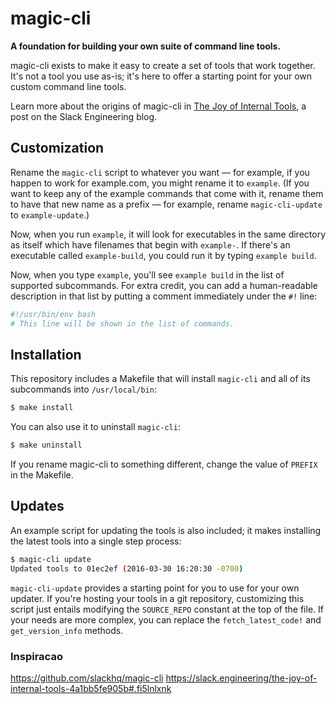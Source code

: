 # magic-cli
**A foundation for building your own suite of command line tools.**

magic-cli exists to make it easy to create a set of tools that work together.  It's not a tool you use as-is; it's here to offer a starting point for your own custom command line tools.

Learn more about the origins of magic-cli in [The Joy of Internal Tools](https://medium.com/@SlackEng/4a1bb5fe905b), a post on the Slack Engineering blog.

## Customization
Rename the `magic-cli` script to whatever you want — for example, if you happen to work for example.com, you might rename it to `example`. (If you want to keep any of the example commands that come with it, rename them to have that new name as a prefix — for example, rename `magic-cli-update` to `example-update`.)

Now, when you run `example`, it will look for executables in the same directory as itself which have filenames that begin with `example-`. If there's an executable called `example-build`, you could run it by typing `example build`.

Now, when you type `example`, you'll see `example build` in the list of supported subcommands. For extra credit, you can add a human-readable description in that list by putting a comment immediately under the `#!` line:

````bash
#!/usr/bin/env bash
# This line will be shown in the list of commands.
````

## Installation
This repository includes a Makefile that will install `magic-cli` and all of its subcommands into `/usr/local/bin`:

````bash
$ make install
````

You can also use it to uninstall `magic-cli`:

````bash
$ make uninstall
````

If you rename magic-cli to something different, change the value of `PREFIX` in the Makefile.

## Updates

An example script for updating the tools is also included; it makes installing the latest tools into a single step process:

```bash
$ magic-cli update
Updated tools to 01ec2ef (2016-03-30 16:20:30 -0700)
```

`magic-cli-update` provides a starting point for you to use for your own updater. If you're hosting your tools in a git repository, customizing this script just entails modifying the `SOURCE_REPO` constant at the top of the file. If your needs are more complex, you can replace the `fetch_latest_code!` and `get_version_info` methods.

### Inspiracao

https://github.com/slackhq/magic-cli
https://slack.engineering/the-joy-of-internal-tools-4a1bb5fe905b#.fi5lnlxnk
